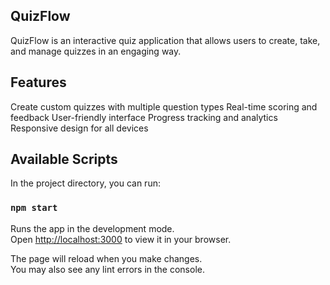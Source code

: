 ## QuizFlow
QuizFlow is an interactive quiz application that allows users to create, take, and manage quizzes in an engaging way.

## Features

Create custom quizzes with multiple question types
Real-time scoring and feedback
User-friendly interface
Progress tracking and analytics
Responsive design for all devices

## Available Scripts

In the project directory, you can run:

### `npm start`

Runs the app in the development mode.\
Open [http://localhost:3000](http://localhost:3000) to view it in your browser.

The page will reload when you make changes.\
You may also see any lint errors in the console.




